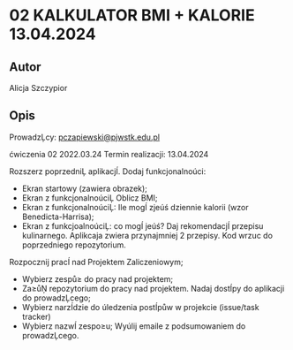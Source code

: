 # 02 KALKULATOR BMI + KALORIE 13.04.2024

## Autor
Alicja Szczypior

## Opis
ProwadzĻcy: pczapiewski@pjwstk.edu.pl

ćwiczenia 02 2022.03.24
Termin realizacji: 13.04.2024

Rozszerz poprzedniĻ aplikacjÍ. Dodaj funkcjonalnoúci:
- Ekran startowy (zawiera obrazek);
- Ekran z funkcjonalnoúciĻ Oblicz BMI;
- Ekran z funkcjonalnoúciĻ: Ile mogÍ zjeúś dziennie kalorii (wzor Benedicta-Harrisa);
- Ekran z funkcjoalnoúciĻ: co mogÍ jeúś? Daj rekomendacjÍ przepisu kulinarnego. Aplikcaja zwiera przynajmniej 2 przepisy.
  Kod wrzuc do poprzedniego repozytorium.

Rozpocznij pracÍ nad Projektem Zaliczeniowym;
- Wybierz zespů≥ do pracy nad projektem;
- Za≥ůŅ repozytorium do pracy nad projektem. Nadaj dostÍpy do aplikacji do prowadzĻcego;
- Wybierz narzÍdzie do úledzenia postÍpůw w projekcie (issue/task tracker)
- Wybierz nazwÍ zespo≥u;
  Wyúlij emaile z podsumowaniem do prowadzĻcego.
